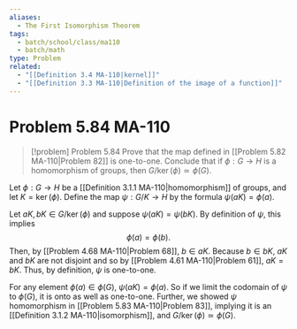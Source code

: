 ```yaml
---
aliases:
  - The First Isomorphism Theorem
tags:
  - batch/school/class/ma110
  - batch/math
type: Problem
related:
  - "[[Definition 3.4 MA-110|kernel]]"
  - "[[Definition 3.3 MA-110|Definition of the image of a function]]"
---
```

# Problem 5.84 MA-110

> [!problem] Problem 5.84
> Prove that the map defined in [[Problem 5.82 MA-110|Problem 82]] is one-to-one. Conclude that if $\phi:G\longrightarrow H$ is a homomorphism of groups, then $G/\ker(\phi)\simeq \phi(G)$.

Let $\phi:G \longrightarrow H$ be a [[Definition 3.1.1 MA-110|homomorphism]] of groups, and let $K=\ker(\phi)$. Define the map $\psi:G/K\longrightarrow H$ by the formula $\psi(aK)=\phi(a)$.

Let $aK,bK \in G/\ker(\phi)$ and suppose $\psi(aK)=\psi(bK)$. By definition of $\psi$, this implies
$$
\phi(a)=\phi(b).
$$
Then, by [[Problem 4.68 MA-110|Problem 68]], $b \in aK$. Because $b \in bK$, $aK$ and $bK$ are not disjoint and so by [[Problem 4.61 MA-110|Problem 61]], $aK=bK$. Thus, by definition, $\psi$ is one-to-one.

For any element $\phi(a) \in \phi(G)$, $\psi(aK)=\phi(a)$. So if we limit the codomain of $\psi$ to $\phi(G)$, it is onto as well as one-to-one. Further, we showed $\psi$ homomorphism in [[Problem 5.83 MA-110|Problem 83]], implying it is an [[Definition 3.1.2 MA-110|isomorphism]], and $G/\ker(\phi)\simeq \phi(G)$.